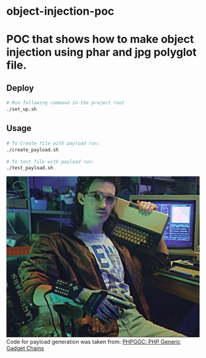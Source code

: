 # object-injection-poc

# POC that shows how to make object injection using phar and jpg polyglot file.

## Deploy
```sh
# Run following command in the project root
./set_up.sh
```

## Usage
```sh 
# To Create file with payload run:
./create_payload.sh
```

```sh 
# To test file with payload run: 
./test_payload.sh
```
![hackerman.jpg polyglot](https://raw.githubusercontent.com/CertainGitHubUser/object-injection-poc/master/images/hackerman.jpg)
Code for payload generation was taken from: [PHPGGC: PHP Generic Gadget Chains](https://github.com/ambionics/phpggc)
